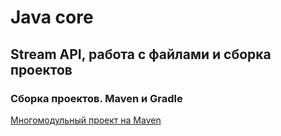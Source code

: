 # Java core 

## Stream API, работа с файлами и сборка проектов

### Сборка проектов. Maven и Gradle

[Многомодульный проект на Maven](https://github.com/ilk07/MultiModuleProjectMaven/tree/main/src)